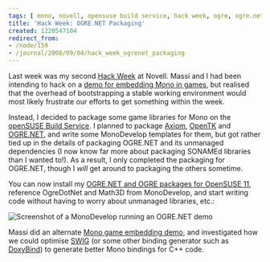 ```yaml
---
tags: [ mono, novell, opensuse build service, hack week, ogre, ogre.net, packaging ]
title: 'Hack Week: OGRE.NET Packaging'
created: 1220547104
redirect_from:
- /node/159
- /journal/2008/09/04/hack_week_ogrenet_packaging
---
```

Last week was my second [Hack Week](http://www.novell.com/prblogs/?p=495) at
Novell. Massi and I had been intending to hack on a [demo for embedding Mono in
games](/journal/2008/08/05/demoing_mono_games), but realised that the overhead
of bootstrapping a stable working environment would most likely frustrate our
efforts to get something within the week.<!--break-->

Instead, I decided to package some game libraries for Mono on the [openSUSE
Build Service](http://en.opensuse.org/Build_Service). I planned to package
[Axiom](http://axiomengine.sf.net), [OpenTK](http://www.opentk.com) and
[OGRE.NET](http://www.ogre3d.org/phpBB2addons/viewforum.php?f=1), and write some
MonoDevelop templates for them, but got rather tied up in the details of
packaging OGRE.NET and its unmanaged dependencies (I now know far more about
packaging SONAMEd libraries than I wanted to!). As a result, I only completed
the packaging for OGRE.NET, though I _will_ get around to packaging the others
sometime.

You can now install my [OGRE.NET and OGRE packages for OpenSUSE
11](http://download.opensuse.org/repositories/home:/MJHutchinson:/mono-games/openSUSE_11.0/repodata),
reference OgreDotNet and Math3D from MonoDevelop, and start writing code without
having to worry about unmanaged libraries, etc.:

![Screenshot of a
MonoDevelop running an OGRE.NET demo](/files/images/MonoScreenshots/OgreDotNet.png)

Massi did an alternate [Mono game embedding
demo](http://primates.ximian.com/~massi/blog/archive/2008/Aug-04.html), and
investigated how we could optimise [SWIG](http://www.swig.org) (or some other
binding generator such as [DoxyBind](http://imaginary-project.net/doxybind)) to
generate better Mono bindings for C++ code.
